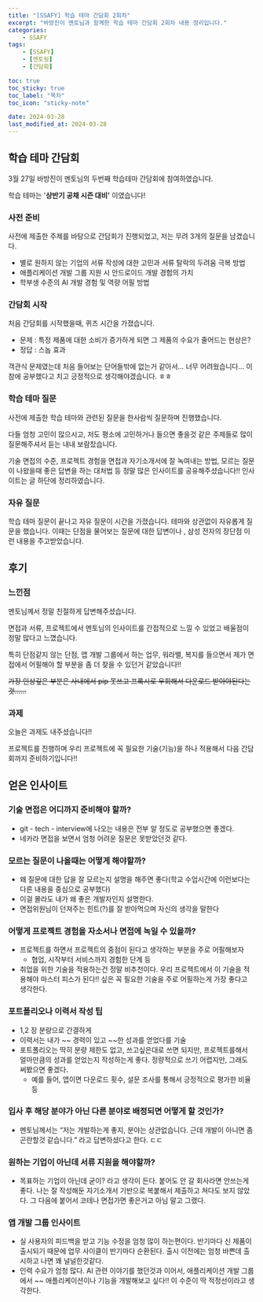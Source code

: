 ```yaml
---
title: "[SSAFY] 학습 테마 간담회 2회차"
excerpt: "바방진이 멘토님과 함께한 학습 테마 간담회 2회차 내용 정리입니다."
categories:
    - SSAFY
tags:
    - [SSAFY]
    - [멘토링]
    - [간담회]

toc: true
toc_sticky: true
toc_label: "목차"
toc_icon: "sticky-note"

date: 2024-03-28
last_modified_at: 2024-03-28
---
```


## 학습 테마 간담회

3월 27일 바방진이 멘토님의 두번째 학습테마 간담회에 참여하였습니다.

학습 테마는 '**상반기 공채 시즌 대비'** 이였습니다!

### 사전 준비

사전에 제출한 주제를 바탕으로 간담회가 진행되었고, 저는 무려 3개의 질문을 남겼습니다.

- 별로 원하지 않는 기업의 서류 작성에 대한 고민과 서류 탈락의 두려움 극복 방법
- 애플리케이션 개발 그룹 지원 시 안드로이드 개발 경험의 가치
- 학부생 수준의 AI 개발 경험 및 역량 어필 방법

### 간담회 시작

처음 간담회를 시작했을때, 퀴즈 시간을 가졌습니다.

- 문제 : 특정 제품에 대한 소비가 증가하게 되면 그 제품의 수요가 줄어드는 현상은?
- 정답 : 스놉 효과

객관식 문제였는데 처음 들어보는 단어들밖에 없는거 같아서… 너무 어려웠습니다… 이참에 공부했다고 치고 긍정적으로 생각해야겠습니다. ㅎㅎ

### 학습 테마 질문

사전에 제출한 학습 테마와 관련된 질문을 한사람씩 질문하며 진행했습니다.

다들 엄청 고민이 많으시고, 저도 평소에 고민하거나 들으면 좋을것 같은 주제들로 많이 질문해주셔서 듣는 내내 보람찼습니다.

기술 면접의 수준, 프로젝트 경험을 면접과 자기소개서에 잘 녹여내는 방법, 모르는 질문이 나왔을때 좋은 답변을 하는 대처법 등 정말 많은 인사이트를 공유해주셨습니다!! 인사이트는 글 하단에 정리하였습니다.

### 자유 질문

학습 테마 질문이 끝나고 자유 질문이 시간을 가졌습니다. 테마와 상관없이 자유롭게 질문을 했습니다. 이때는 단점을 물어보는 질문에 대한 답변이나 , 삼성 전자의 장단점 이런 내용을 주고받았습니다.

## 후기

### 느낀점

멘토님께서 정말 친절하게 답변해주셨습니다.

면접과 서류, 프로젝트에서 멘토님의 인사이트를 간접적으로 느낄 수 있었고 배울점이 정말 많다고 느꼈습니다.

특히 단점같지 않는 단점, 앱 개발 그룹에서 하는 업무, 워라밸, 복지를 들으면서 제가 면접에서 어필해야 할 부분을 좀 더 찾을 수 있던거 같았습니다!!

~~가장 인상깊은 부분은 사내에서 pip 못쓰고 프록시로 우회해서 다운로드 받아야된다는것……~~

### 과제

오늘은 과제도 내주셨습니다!!

프로젝트를 진행하며 우리 프로젝트에 꼭 필요한 기술(기능)을 하나 적용해서 다음 간담회까지 준비하기입니다!!

## 얻은 인사이트

### 기술 면접은 어디까지 준비해야 할까?

- git - tech - interview에 나오는 내용은 전부 알 정도로 공부했으면 좋겠다.
- 네카라 면접을 보면서 엄청 어려운 질문은 못받았던것 같다.

### 모르는 질문이 나올때는 어떻게 해야할까?

- 왜 질문에 대한 답을 잘 모르는지 설명을 해주면 좋다(학교 수업시간에 이런보다는 다른 내용을 중심으로 공부했다)
- 이걸 몰라도 내가 왜 좋은 개발자인지 설명한다.
- 면접위원님이 던져주는 힌트(?)를 잘 받아먹으며 자신의 생각을 말한다

### 어떻게 프로젝트 경험을 자소서나 면접에 녹일 수 있을까?

- 프로젝트를 하면서 프로젝트의 중점이 된다고 생각하는 부분을 주로 어필해보자
    - 협업, 시작부터 서비스까지 경험한 단계 등
- 취업을 위한 기술을 적용하는건 정말 비추천이다. 우리 프로젝트에서 이 기술을 적용해야 마스터 피스가 된다!! 싶은 꼭 필요한 기술을 주로 어필하는게 가장 좋다고 생각한다.

### 포트폴리오나 이력서 작성 팁

- 1,2 장 분량으로 간결하게
- 이력서는 내가 ~~ 경력이 있고 ~~한 성과를 얻었다를 기술
- 포트폴리오는 딱히 분량 제한도 없고, 쓰고싶은대로 쓰면 되지만, 프로젝트를해서 얼마만큼의 성과를 얻었는지 작성하는게 좋다. 정량적으로 쓰기 어렵지만, 그래도 써봤으면 좋겠다.
    - 예를 들어, 앱이면 다운로드 횟수, 설문 조사를 통해서 긍정적으로 평가한 비율 등

### 입사 후 해당 분야가 아닌 다른 분야로 배정되면 어떻게 할 것인가?

- 멘토님께서는 “저는 개발하는게 좋지, 분야는 상관없습니다. 근데 개발이 아니면 좀 곤란할것 같습니다.” 라고 답변하셨다고 한다. ㄷㄷ

### 원하는 기업이 아닌데 서류 지원을 해야할까?

- 목표하는 기업이 아닌데 굳이? 라고 생각이 든다. 붙어도 안 갈 회사라면 안쓰는게 좋다. 나는 잘 작성해둔 자기소개서 기반으로 복붙해서 제출하고 쳐다도 보지 않았다. 그 다음에 붙어서 코테나 면접가면 좋은거고 아님 말고 그랬다.

### 앱 개발 그룹 인사이트

- 실 사용자의 피드백을 받고 기능 수정을 엄청 많이 하는편이다. 반기마다 신 제품이 출시되기 때문에 업무 사이클이 반기마다 순환된다. 출시 이전에는 엄청 바쁜데 출시하고 나면 꽤 널널한것같다.
- 인력 수요가 엄청 많다. AI 관련 이야기를 했던것과 이어서, 애플리케이션 개발 그룹에서 ~~ 애플리케이션이나 기능을 개발해보고 싶다!! 이 수준이 딱 적정선이라고 생각한다.